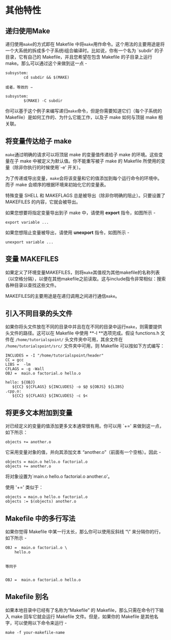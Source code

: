 # 其他特性

## 递归使用Make

递归使用`make`的方式即在 Makefile 中将`make`用作命令。这个用法的主要用途是将一个大系统的拆成多个子系统i组合编译时。比如说，你有一个名为 \`subdir' 的子目录，它有自己的 Makefile，并且您希望在包含 Makefile 的子目录上运行 make。那么可以通过这个来做到这一点 -

```
subsystem:
        cd subdir && $(MAKE)

或者，等效的 −
 	
subsystem:
        $(MAKE) -C subdir
```

你可以基于这个例子来编写递归`make`命令，但是你需要知道它们（每个子系统的 Makefile）是如何工作的、为什么它能工作，以及子 make 如何与顶层 make 相关联。

## 将变量传达给子 make

`make`通过明确的请求可以将顶层 make 的变量值传递给子 make 的环境。这些变量在子 make 中被定义为默认值。你不能重写被子 make 的 Makefile 所使用的变量（除非你执行的时候使用\`-e' 开关）。

为了传递或导出变量，`make`会将该变量和它的值添加到每个运行命令的环境中。而子 make 会顺序的根据环境来初始化它的变量表。

特殊变量 SHELL 和 MAKEFLAGS 总是被导出（除非你明确的阻止）。只要设置了 MAKEFILES 的内容，它就会被导出。

如果您想要将指定变量导出到子 make 中，请使用 **export** 指令，如图所示 -

```
export variable ...
```

如果您想阻止变量被导出，请使用 **unexport** 指令，如图所示 -

```
unexport variable ...
```

## 变量 MAKEFILES

如果定义了环境变量MAKEFILES，则将`make`其值视为其他makefile的名称列表（以空格分隔），以便在其他makefile之前读取。这与include指令非常相似：搜索各种目录以查找这些文件。

MAKEFILES的主要用途是在递归调用之间进行通信`make`。

## 引入不同目录的头文件

如果你将头文件放在不同的目录中并且在在不同的目录中运行`make`，则需要提供头文件的路径。这可以在 Makefile 中使用 **-I **选项完成。假设 functions.h 文件在 `/home/tutorialspoint/`  头文件夹中可用，其余文件在 `/home/tutorialspoint/src/` 文件夹中可用，则 Makefile 可以按如下方式编写：

```
INCLUDES = -I "/home/tutorialspoint/header"
CC = gcc
LIBS =  -lm
CFLAGS = -g -Wall
OBJ =  main.o factorial.o hello.o

hello: ${OBJ}
   ${CC} ${CFLAGS} ${INCLUDES} -o $@ ${OBJS} ${LIBS}
.cpp.o:
   ${CC} ${CFLAGS} ${INCLUDES} -c $<

```

## 将更多文本附加到变量

对已经定义的变量的值添加更多文本通常很有用。你可以用 \`+='  来做到这一点，如下所示：

```
objects += another.o
```

它采用变量对象的值，并向其添加文本 “another.o”（前面有一个空格）。因此 -

```
objects = main.o hello.o factorial.o
objects += another.o
```

将对象设置为\`main.o hello.o factorial.o another.o'。

使用 '+=' 类似于：

```
objects = main.o hello.o factorial.o
objects := $(objects) another.o
```

## Makefile 中的多行写法

如果你觉得 Makefile 中某一行太长，那么你可以使用反斜线 “\” 来分隔你的行，如下所示 -

```
OBJ =  main.o factorial.o \
	hello.o


等同于


OBJ =  main.o factorial.o hello.o
```

## Makefile 别名

如果本地目录中已经有了名称为“Makefile” 的 Makefile，那么只需在命令行下输入 make 回车它就会运行 Makefile 文件。但是，如果你的 Makefile 是其他名字，可以使用以下命令来运行 -

```
make -f your-makefile-name
```




